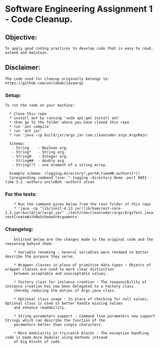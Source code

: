 # Software Engineering Assignment 1 - Code Cleanup.
## Objective:
    To apply good coding practices to develop code that is easy to read, extend and maintain.
 
## Disclaimer:
    The code used for cleanup originally belongs to: https://github.com/unclebob/javaargs 

### Setup:
    To run the code on your machine:
    
      * Clone this repo 
      * install ant by running 'sudo apt-get install ant'
      * then go to the folder where you have cloned this repo
      * run 'ant compile'
      * run 'ant jar'
      * run 'java -cp build/jar/args.jar com.cleancoder.args.ArgsMain'
      
      Schema:
       - String    - Boolean arg.
       - String*   - String arg.
       - String#   - Integer arg.
       - String##  - double arg.
       - String[*] - one element of a string array.
      
      Example schema: (logging,directory*,port#,time##,authors[*])
      Coresponding command line: "-logging -directory Home -port 8081 -time 3.2 -authors uncleBob -authors utsav

      
### For the tests:
        * Run the command given below from the root folder of this repo
        * 'java -cp "lib/junit-4.13.jar:lib/hamcrest-core-1.3.jar:build/jar/args.jar" ./test/com/cleancoder/args/ArgsTest.java testCreateWithNoSchemaOrArguments'
    
### Changelog:
        Enlisted below are the changes made to the original code and the reasoning behind them:
        
        * Variable renaming : Several variables were renamed to better describe the purpose they serve.
        
        * Wrapper classes in place of primitive data types : Objects of wrapper classes are used to mark clear distinction
        between acceptable and unacceptable values.
        
        * Factory class for instance creation : The responsibility of instance creation has now been delegated to a Factory class
        thereby reducing the duties of Args.java class.
        
        * Optional class usage : In place of checking for null values, Optional class is used to better handle missing values 
        and enhance readability.
        
        * String parameters support : Command line parameters now support Strings which can describe the function of the 
        parameters better than single characters.  
        
        * More modularity in try/catch blocks : The exception handling code is made more modular using methods intsead
        of big blocks of code.
        